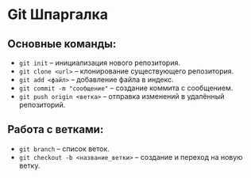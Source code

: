 # Git Шпаргалка

## Основные команды:

- `git init` – инициализация нового репозитория.
- `git clone <url>` – клонирование существующего репозитория.
- `git add <файл>` – добавление файла в индекс.
- `git commit -m "сообщение"` – создание коммита с сообщением.
- `git push origin <ветка>` – отправка изменений в удалённый репозиторий.

## Работа с ветками:
- `git branch` – список веток.
- `git checkout -b <название_ветки>` – создание и переход на новую ветку.
